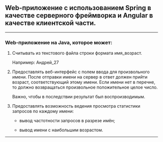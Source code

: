 ## Web-приложение с использованием Spring в качестве серверного фреймворка и Angular в качестве клиентской части.

----

### Web-приложение на Java, которое может:


1. Считывать из текстового файла строки формата
имя_возраст.

    Например: Андрей_27


2. Предоставлять веб-интерфейс с полем ввода
для произвольного имени. После отправки имени на сервер
в ответ должен прийти возраст, соответствующий этому
имени. Если имени нет в перечне, то должно возвращаться
произвольное положительное целое число.

    Важно, чтобы в последствии результат
    был воспроизводимым.


3. Предоставлять возможность ведения просмотра
статистики запросов по каждому имени:

   - вывод частотности запросов в разрезе имён;

   - вывод имени с наибольшим возрастом.

---
